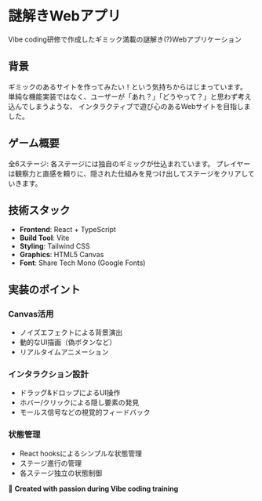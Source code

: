 # 謎解きWebアプリ

Vibe coding研修で作成したギミック満載の謎解き(?)Webアプリケーション

## 背景

ギミックのあるサイトを作ってみたい！という気持ちからはじまっています。
単純な機能実装ではなく、ユーザーが「あれ？」「どうやって？」と思わず考え込んでしまうような、
インタラクティブで遊び心のあるWebサイトを目指しました。

## ゲーム概要

全6ステージ: 各ステージには独自のギミックが仕込まれています。
プレイヤーは観察力と直感を頼りに、隠された仕組みを見つけ出してステージをクリアしていきます。

## 技術スタック

- **Frontend**: React + TypeScript
- **Build Tool**: Vite
- **Styling**: Tailwind CSS
- **Graphics**: HTML5 Canvas
- **Font**: Share Tech Mono (Google Fonts)

## 実装のポイント

### Canvas活用
- ノイズエフェクトによる背景演出
- 動的なUI描画（偽ボタンなど）
- リアルタイムアニメーション

### インタラクション設計
- ドラッグ&ドロップによるUI操作
- ホバー/クリックによる隠し要素の発見
- モールス信号などの視覚的フィードバック

### 状態管理
- React hooksによるシンプルな状態管理
- ステージ進行の管理
- 各ステージ独立の状態制御

🎨 **Created with passion during Vibe coding training**
